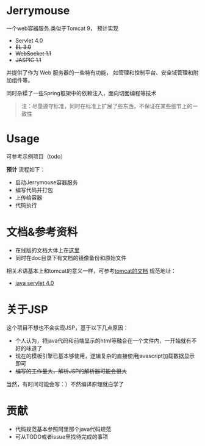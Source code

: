 # Jerrymouse
一个web容器服务.类似于Tomcat 9，
预计实现
* Servlet 4.0
* ~~EL 3.0~~
* ~~WebSocket 1.1~~
* ~~JASPIC 1.1~~

并提供了作为 Web 服务器的一些特有功能，
如管理和控制平台、安全域管理和附加组件等。

同时杂糅了一些Spring框架中的依赖注入，面向切面编程等技术
> 注：尽量遵守标准，同时在标准上扩展了些东西，不保证在某些细节上的一致性

# Usage

可参考示例项目（todo）

**预计** 流程如下：
* 启动Jerrymouse容器服务
* 编写代码并打包
* 上传给容器
* 代码执行

# 文档&参考资料

* 在线版的文档大体上在[这里](https://www.yuque.com/czfshine/jerrymouse)
* 同时在doc目录下有文档的镜像备份和原始文件

相关术语基本上和tomcat的意义一样，可参考[tomcat的文档](https://tomcat.apache.org/tomcat-9.0-doc/introduction.html)
规范地址：
* [java servlet 4.0](https://www.jcp.org/en/jsr/detail?id=369)


# 关于JSP
这个项目不想也不会实现JSP，基于以下几点原因：
* 个人认为，将java代码和前端显示的html等融合在一个文件内，一开始就有不好的味道了
* 现在的模板引擎已基本够使用，逻辑复杂的直接使用javascript加载数据显示即可
* ~~编写的工作量大，解析JSP的解析器可能会很大~~

当然，有时间可能会写：）不然编译原理就白学了

# 贡献
* 代码规范基本参照阿里那个java代码规范
* 可从TODO或者issue里找待完成的事项
